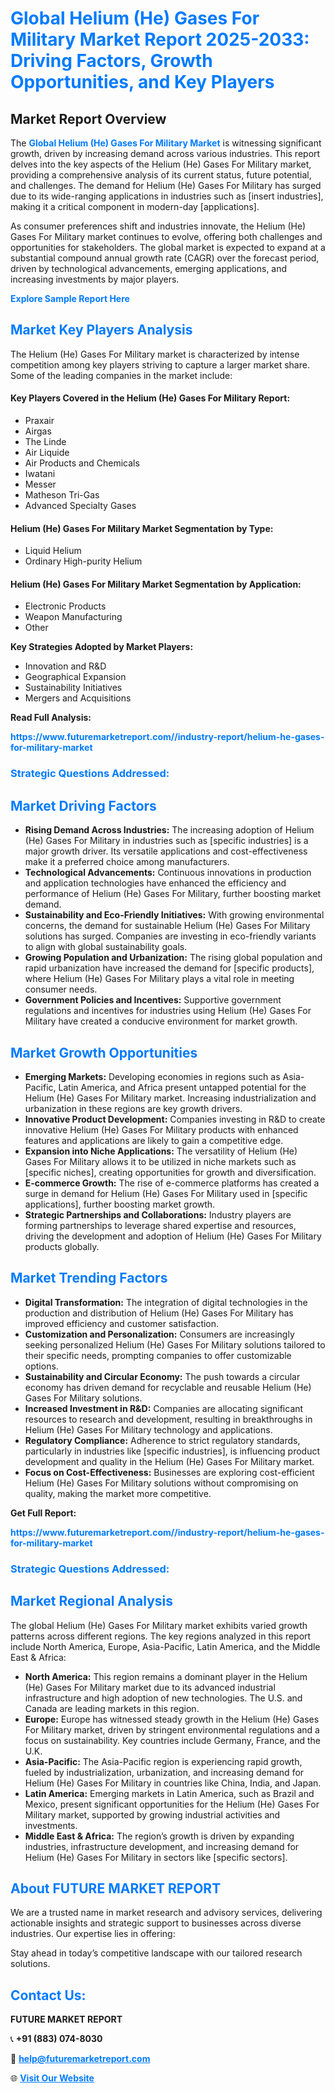 <h1 style="color: #007BFF;">Global Helium (He) Gases For Military Market Report 2025-2033: Driving Factors, Growth Opportunities, and Key Players</h1>

<section id="overview">
<h2>Market Report Overview</h2>
<p>The <a href="https://www.futuremarketreport.com//industry-report/helium-he-gases-for-military-market" style="color: #007BFF; text-decoration: none;"><strong>Global Helium (He) Gases For Military Market</strong></a> is witnessing significant growth, driven by increasing demand across various industries. This report delves into the key aspects of the Helium (He) Gases For Military market, providing a comprehensive analysis of its current status, future potential, and challenges. The demand for Helium (He) Gases For Military has surged due to its wide-ranging applications in industries such as [insert industries], making it a critical component in modern-day [applications].</p>
<p>As consumer preferences shift and industries innovate, the Helium (He) Gases For Military market continues to evolve, offering both challenges and opportunities for stakeholders. The global market is expected to expand at a substantial compound annual growth rate (CAGR) over the forecast period, driven by technological advancements, emerging applications, and increasing investments by major players.</p>
</section>

<section id="overview">
<p><a href="https://www.futuremarketreport.com//request-sample/reportId=57211" style="color: #007BFF; text-decoration: none;"><strong>Explore Sample Report Here</strong></a></p>
</section>

<section id="key-players">
<h2 style="color: #007BFF;">Market Key Players Analysis</h2>
<p>The Helium (He) Gases For Military market is characterized by intense competition among key players striving to capture a larger market share. Some of the leading companies in the market include:</p>
<h4>Key Players Covered in the Helium (He) Gases For Military Report:</h4>
<ul><li>Praxair</li><li>Airgas</li><li>The Linde</li><li>Air Liquide</li><li>Air Products and Chemicals</li><li>Iwatani</li><li>Messer</li><li>Matheson Tri-Gas</li><li>Advanced Specialty Gases</li></ul>
<h4>Helium (He) Gases For Military Market Segmentation by Type:</h4>
<ul><li>Liquid Helium</li><li>Ordinary High-purity Helium</li></ul>

<h4>Helium (He) Gases For Military Market Segmentation by Application:</h4>
<ul><li>Electronic Products</li><li>Weapon Manufacturing</li><li>Other</li></ul>
<p><strong>Key Strategies Adopted by Market Players:</strong></p>
<ul>
<li>Innovation and R&D</li>
<li>Geographical Expansion</li>
<li>Sustainability Initiatives</li>
<li>Mergers and Acquisitions</li>
</ul>
</section>

<section>
<p><strong>Read Full Analysis: </strong></p><a href="https://www.futuremarketreport.com//industry-report/helium-he-gases-for-military-market" style="color: #007BFF; text-decoration: none;"><strong>https://www.futuremarketreport.com//industry-report/helium-he-gases-for-military-market</strong></a>
<h3 style="color: #007BFF;">Strategic Questions Addressed:</h3>
</section>

<section id="driving-factors">
<h2 style="color: #007BFF;">Market Driving Factors</h2>
<ul>
<li><strong>Rising Demand Across Industries:</strong> The increasing adoption of Helium (He) Gases For Military in industries such as [specific industries] is a major growth driver. Its versatile applications and cost-effectiveness make it a preferred choice among manufacturers.</li>
<li><strong>Technological Advancements:</strong> Continuous innovations in production and application technologies have enhanced the efficiency and performance of Helium (He) Gases For Military, further boosting market demand.</li>
<li><strong>Sustainability and Eco-Friendly Initiatives:</strong> With growing environmental concerns, the demand for sustainable Helium (He) Gases For Military solutions has surged. Companies are investing in eco-friendly variants to align with global sustainability goals.</li>
<li><strong>Growing Population and Urbanization:</strong> The rising global population and rapid urbanization have increased the demand for [specific products], where Helium (He) Gases For Military plays a vital role in meeting consumer needs.</li>
<li><strong>Government Policies and Incentives:</strong> Supportive government regulations and incentives for industries using Helium (He) Gases For Military have created a conducive environment for market growth.</li>
</ul>
</section>

<section id="growth-opportunities">
<h2 style="color: #007BFF;">Market Growth Opportunities</h2>
<ul>
<li><strong>Emerging Markets:</strong> Developing economies in regions such as Asia-Pacific, Latin America, and Africa present untapped potential for the Helium (He) Gases For Military market. Increasing industrialization and urbanization in these regions are key growth drivers.</li>
<li><strong>Innovative Product Development:</strong> Companies investing in R&D to create innovative Helium (He) Gases For Military products with enhanced features and applications are likely to gain a competitive edge.</li>
<li><strong>Expansion into Niche Applications:</strong> The versatility of Helium (He) Gases For Military allows it to be utilized in niche markets such as [specific niches], creating opportunities for growth and diversification.</li>
<li><strong>E-commerce Growth:</strong> The rise of e-commerce platforms has created a surge in demand for Helium (He) Gases For Military used in [specific applications], further boosting market growth.</li>
<li><strong>Strategic Partnerships and Collaborations:</strong> Industry players are forming partnerships to leverage shared expertise and resources, driving the development and adoption of Helium (He) Gases For Military products globally.</li>
</ul>
</section>

<section id="trending-factors">
<h2 style="color: #007BFF;">Market Trending Factors</h2>
<ul>
<li><strong>Digital Transformation:</strong> The integration of digital technologies in the production and distribution of Helium (He) Gases For Military has improved efficiency and customer satisfaction.</li>
<li><strong>Customization and Personalization:</strong> Consumers are increasingly seeking personalized Helium (He) Gases For Military solutions tailored to their specific needs, prompting companies to offer customizable options.</li>
<li><strong>Sustainability and Circular Economy:</strong> The push towards a circular economy has driven demand for recyclable and reusable Helium (He) Gases For Military solutions.</li>
<li><strong>Increased Investment in R&D:</strong> Companies are allocating significant resources to research and development, resulting in breakthroughs in Helium (He) Gases For Military technology and applications.</li>
<li><strong>Regulatory Compliance:</strong> Adherence to strict regulatory standards, particularly in industries like [specific industries], is influencing product development and quality in the Helium (He) Gases For Military market.</li>
<li><strong>Focus on Cost-Effectiveness:</strong> Businesses are exploring cost-efficient Helium (He) Gases For Military solutions without compromising on quality, making the market more competitive.</li>
</ul>
</section>

<section>
<p><strong>Get Full Report: </strong></p><a href="https://www.futuremarketreport.com//industry-report/helium-he-gases-for-military-market" style="color: #007BFF; text-decoration: none;"><strong>https://www.futuremarketreport.com//industry-report/helium-he-gases-for-military-market</strong></a>
<h3 style="color: #007BFF;">Strategic Questions Addressed:</h3>
</section>


<section id="regional-analysis">
<h2 style="color: #007BFF;">Market Regional Analysis</h2>
<p>The global Helium (He) Gases For Military market exhibits varied growth patterns across different regions. The key regions analyzed in this report include North America, Europe, Asia-Pacific, Latin America, and the Middle East & Africa:</p>
<ul>
<li><strong>North America:</strong> This region remains a dominant player in the Helium (He) Gases For Military market due to its advanced industrial infrastructure and high adoption of new technologies. The U.S. and Canada are leading markets in this region.</li>
<li><strong>Europe:</strong> Europe has witnessed steady growth in the Helium (He) Gases For Military market, driven by stringent environmental regulations and a focus on sustainability. Key countries include Germany, France, and the U.K.</li>
<li><strong>Asia-Pacific:</strong> The Asia-Pacific region is experiencing rapid growth, fueled by industrialization, urbanization, and increasing demand for Helium (He) Gases For Military in countries like China, India, and Japan.</li>
<li><strong>Latin America:</strong> Emerging markets in Latin America, such as Brazil and Mexico, present significant opportunities for the Helium (He) Gases For Military market, supported by growing industrial activities and investments.</li>
<li><strong>Middle East & Africa:</strong> The region’s growth is driven by expanding industries, infrastructure development, and increasing demand for Helium (He) Gases For Military in sectors like [specific sectors].</li>
</ul>
</section>

<footer>
<h2 style="color: #007BFF;">About FUTURE MARKET REPORT</h2>
<p>We are a trusted name in market research and advisory services, delivering actionable insights and strategic support to businesses across diverse industries. Our expertise lies in offering:</p>

<p>Stay ahead in today’s competitive landscape with our tailored research solutions.</p>

<h2 style="color: #007BFF;">Contact Us:</h2>
<p><strong>FUTURE MARKET REPORT</strong></p>
<p>📞 <strong>+91 (883) 074-8030</strong></p>
<p>📧 <strong><a href="mailto:help@futuremarketreport.com" style="color: #007BFF;">help@futuremarketreport.com</a></strong></p>
<p>🌐 <strong><a href="https://www.futuremarketreport.com/" style="color: #007BFF;">Visit Our Website</a></strong></p>
</footer>